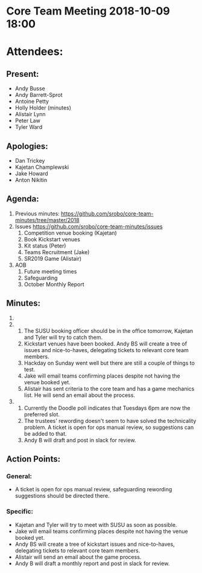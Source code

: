 # Core Team Meeting 2018-10-09 18:00

# Attendees:
## Present:
- Andy Busse
- Andy Barrett-Sprot
- Antoine Petty
- Holly Holder (minutes)
- Alistair Lynn
- Peter Law
- Tyler Ward
## Apologies:
- Dan Trickey
- Kajetan Champlewski
- Jake Howard
- Anton Nikitin

## Agenda:
1. Previous minutes: https://github.com/srobo/core-team-minutes/tree/master/2018
2. Issues https://github.com/srobo/core-team-minutes/issues
	1. Competition venue booking (Kajetan)
	2. Book Kickstart venues
	3. Kit status (Peter)
	4. Teams Recruitment (Jake)
	5. SR2019 Game (Alistair)
3. AOB
	1. Future meeting times
	2. Safeguarding
	3. October Monthly Report

## Minutes:
1.
2.
	1. The SUSU booking officer should be in the office tomorrow, Kajetan and Tyler will try to catch them.
	2. Kickstart venues have been booked. Andy BS will create a tree of issues and nice-to-haves, delegating tickets to relevant core team members.
	3. Hackday on Sunday went well but there are still a couple of things to test.
	4. Jake will email teams confirming places despite not having the venue booked yet.
	5. Alistair has sent criteria to the core team and has a game mechanics list. He will send an email about the process.
3.
	1. Currently the Doodle poll indicates that Tuesdays 6pm are now the preferred slot.
	2. The trustees' rewording doesn't seem to have solved the technicality problem. A ticket is open for ops manual review, so suggestions can be added to that.
	3. Andy B will draft and post in slack for review.

## Action Points:
### General:
- A ticket is open for ops manual review, safeguarding rewording suggestions should be directed there.
### Specific:
- Kajetan and Tyler will try to meet with SUSU as soon as possible.
- Jake will email teams confirming places despite not having the venue booked yet.
- Andy BS will create a tree of kickstart issues and nice-to-haves, delegating tickets to relevant core team members.
- Alistair will send an email about the game process.
- Andy B will draft a monthly report and post in slack for review.
